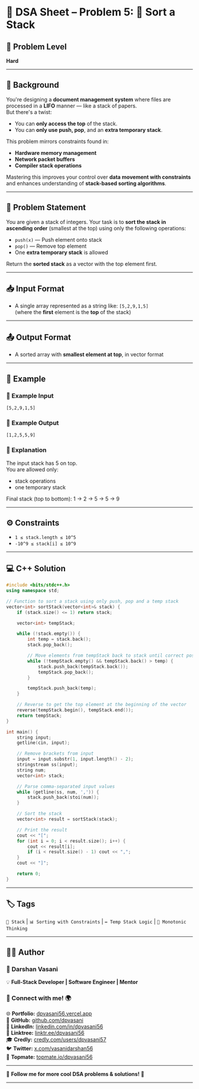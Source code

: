 # 🔐 DSA Sheet – Problem 5: 🔻 Sort a Stack

## 🎯 Problem Level  
**Hard**

---

## 🧩 Background  

You're designing a **document management system** where files are processed in a **LIFO** manner — like a stack of papers.  
But there's a twist:  
- You can **only access the top** of the stack.
- You can **only use push, pop**, and an **extra temporary stack**.

This problem mirrors constraints found in:
- **Hardware memory management**
- **Network packet buffers**
- **Compiler stack operations**

Mastering this improves your control over **data movement with constraints** and enhances understanding of **stack-based sorting algorithms**.

---

## 📝 Problem Statement  

You are given a stack of integers. Your task is to **sort the stack in ascending order** (smallest at the top) using only the following operations:
- `push(x)` — Push element onto stack  
- `pop()` — Remove top element  
- One **extra temporary stack** is allowed

Return the **sorted stack** as a vector with the top element first.

---

## 📥 Input Format  

- A single array represented as a string like: `[5,2,9,1,5]`  
  (where the **first** element is the **top** of the stack)

---

## 📤 Output Format  

- A sorted array with **smallest element at top**, in vector format

---

## 🧪 Example  

### 🔹 Example Input  
```
[5,2,9,1,5]
```

### 🔹 Example Output  
```
[1,2,5,5,9]
```

### 🧠 Explanation  
The input stack has 5 on top.  
You are allowed only:
- stack operations  
- one temporary stack

Final stack (top to bottom): 1 → 2 → 5 → 5 → 9

---

## ⚙️ Constraints  
- `1 ≤ stack.length ≤ 10^5`  
- `-10^9 ≤ stack[i] ≤ 10^9`  

---

## 💻 C++ Solution  

```cpp
#include <bits/stdc++.h>
using namespace std;

// Function to sort a stack using only push, pop and a temp stack
vector<int> sortStack(vector<int>& stack) {
    if (stack.size() <= 1) return stack;

    vector<int> tempStack;

    while (!stack.empty()) {
        int temp = stack.back();
        stack.pop_back();

        // Move elements from tempStack back to stack until correct position found
        while (!tempStack.empty() && tempStack.back() > temp) {
            stack.push_back(tempStack.back());
            tempStack.pop_back();
        }

        tempStack.push_back(temp);
    }

    // Reverse to get the top element at the beginning of the vector
    reverse(tempStack.begin(), tempStack.end());
    return tempStack;
}

int main() {
    string input;
    getline(cin, input);

    // Remove brackets from input
    input = input.substr(1, input.length() - 2);
    stringstream ss(input);
    string num;
    vector<int> stack;

    // Parse comma-separated input values
    while (getline(ss, num, ',')) {
        stack.push_back(stoi(num));
    }

    // Sort the stack
    vector<int> result = sortStack(stack);

    // Print the result
    cout << "[";
    for (int i = 0; i < result.size(); i++) {
        cout << result[i];
        if (i < result.size() - 1) cout << ",";
    }
    cout << "]";

    return 0;
}
```

---

## 🏷️ Tags  
`🧱 Stack` | `📊 Sorting with Constraints` | `↔️ Temp Stack Logic` | `🧠 Monotonic Thinking`

---

## 👨‍💻 Author  

### 🚀 **Darshan Vasani**  
💡 **Full-Stack Developer | Software Engineer | Mentor**    

### 🔗 Connect with me! 🌍  
🌐 **Portfolio:** [dpvasani56.vercel.app](https://dpvasani56.vercel.app/)  
🐙 **GitHub:** [github.com/dpvasani](https://github.com/dpvasani)  
💼 **LinkedIn:** [linkedin.com/in/dpvasani56](https://www.linkedin.com/in/dpvasani56/)  
🌳 **Linktree:** [linktr.ee/dpvasani56](https://linktr.ee/dpvasani56)  
🎓 **Credly:** [credly.com/users/dpvasani57](https://www.credly.com/users/dpvasani57/)  
🐦 **Twitter:** [x.com/vasanidarshan56](https://x.com/vasanidarshan56)  
📢 **Topmate:** [topmate.io/dpvasani56](https://topmate.io/dpvasani56)  

---

🚀 **Follow me for more cool DSA problems & solutions!** 🌟  

---  
